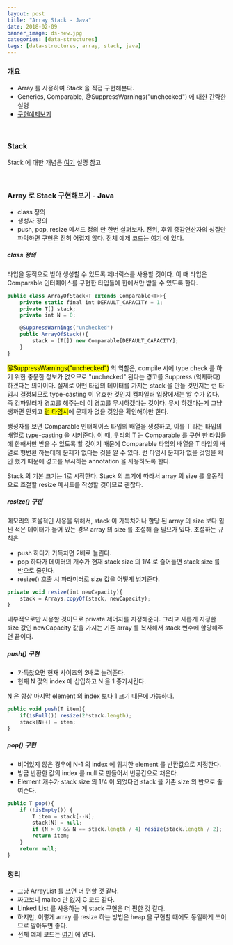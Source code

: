 ```yaml
---
layout: post
title: "Array Stack - Java"
date: 2018-02-09
banner_image: ds-new.jpg
categories: [data-structures]
tags: [data-structures, array, stack, java]
---
```


### 개요
* Array 를 사용하여 Stack 을 직접 구현해본다.
* Generics, Comparable, @SuppressWarnings("unchecked") 에 대한 간략한 설명
* <a target="_blank" href="https://github.com/yaboong/datastructures-algorithms-study/blob/master/src/cc/yaboong/ds/array/ArrayOfStack.java">구현예제보기</a>

<!--more-->

<br/>

### Stack
Stack 에 대한 개념은 [여기](https://yaboong.github.io/data-structures/2018/02/08/linked-list-2-advanced-stack/) 설명 참고

<br/>

### Array 로 Stack 구현해보기 - Java
* class 정의
* 생성자 정의
* push, pop, resize 메서드 정의
만 한번 살펴보자. 전위, 후위 증감연산자의 성질만 파악하면 구현은 전혀 어렵지 않다.
전체 예제 코드는 [여기](https://github.com/yaboong/datastructures-algorithms-study/blob/master/src/cc/yaboong/ds/array/ArrayOfStack.java) 에 있다.


##### class 정의
타입을 동적으로 받아 생성할 수 있도록 제너릭스를 사용할 것이다. 
이 때 타입은 Comparable 인터페이스를 구현한 타입들에 한에서만 받을 수 있도록 한다.

```javascript
public class ArrayOfStack<T extends Comparable<T>>{
    private static final int DEFAULT_CAPACITY = 1;
    private T[] stack;
    private int N = 0;

    @SuppressWarnings("unchecked")
    public ArrayOfStack(){
        stack = (T[]) new Comparable[DEFAULT_CAPACITY];
    }
}
```

<mark>@SuppressWarnings("unchecked")</mark> 의 역할은, 
compile 시에 type check 를 하기 위한 충분한 정보가 없으므로 "unchecked" 된다는 경고를 Suppress (억제하다) 하겠다는 의미이다.
실제로 어떤 타입의 데이터를 가지는 stack 을 만들 것인지는 런 타임시 결정되므로 type-casting 이 유효한 것인지 컴파일러 입장에서는 알 수가 없다.
즉 컴파일러가 경고를 해주는데 이 경고를 무시하겠다는 것이다. 무시 하겠다는게 그냥 쌩까면 안되고 <mark>런 타임시</mark>에 문제가 없을 것임을 확인해야만 한다.

생성자를 보면 Comparable 인터페이스 타입의 배열을 생성하고, 이를 T 라는 타입의 배열로 type-casting 을 시켜준다.
이 때, 우리의 T 는 Comparable<T> 를 구현 한 타입들에 한해서만 받을 수 있도록 할 것이기 때문에 Comparable 타입의 배열을 T 타입의 배열로 형변환 하는데에 문제가 없다는 것을 알 수 있다.
런 타임시 문제가 없을 것임을 확인 했기 때문에 경고를 무시하는 annotation 을 사용하도록 한다.

Stack 의 기본 크기는 1로 시작한다. Stack 의 크기에 따라서 array 의 size 를 유동적으로 조절할 resize 메서드를 작성할 것이므로 괜찮다.


##### resize() 구현
메모리의 효율적인 사용을 위해서, stack 이 가득차거나 할당 된 array 의 size 보다 훨씬 적은 데이터가 들어 있는 경우 array 의 size 를 조절해 줄 필요가 있다.
조절하는 규칙은
* push 하다가 가득차면 2배로 늘린다.
* pop 하다가 데이터의 개수가 현재 stack size 의 1/4 로 줄어들면 stack size 를 반으로 줄인다.
* resize() 호출 시 파라미터로 size 값을 어떻게 넘겨준다.

```javascript
private void resize(int newCapacity){
    stack = Arrays.copyOf(stack, newCapacity);
}
```

내부적으로만 사용할 것이므로 private 제어자를 지정해준다. 그리고 새롭게 지정한 size 값인 newCapacity 값을 가지는 기존 array 를 복사해서 stack 변수에 할당해주면 끝이다.


##### push() 구현
* 가득찼으면 현재 사이즈의 2배로 늘려준다.
* 현재 N 값의 index 에 삽입하고 N 을 1 증가시킨다.

N 은 항상 마지막 element 의 index 보다 1 크기 때문에 가능하다.

```javascript
public void push(T item){
    if(isFull()) resize(2*stack.length);
    stack[N++] = item;
}
``` 



##### pop() 구현
* 비어있지 않은 경우에 N-1 의 index 에 위치한 element 를 반환값으로 지정한다.
* 방금 반환한 값의 index 를 null 로 만들어서 빈공간으로 채운다.
* Element 개수가 stack size 의 1/4 이 되었다면 stack 을 기존 size 의 반으로 줄여준다.

```javascript
public T pop(){
    if (!isEmpty()) {
        T item = stack[--N];
        stack[N] = null;
        if (N > 0 && N == stack.length / 4) resize(stack.length / 2);
        return item;
    }
    return null;
}
```


### 정리
* 그냥 ArrayList 를 쓰면 더 편할 것 같다.
* 짜고보니 malloc 만 없지 C 코드 같다.
* Linked List 를 사용하는 게 stack 구현은 더 편한 것 같다.
* 하지만, 이렇게 array 를 resize 하는 방법은 heap 을 구현할 때에도 동일하게 쓰이므로 알아두면 좋다.
* 전체 예제 코드는 [여기](https://github.com/yaboong/datastructures-algorithms-study/blob/master/src/cc/yaboong/ds/array/ArrayOfStack.java) 에 있다.
